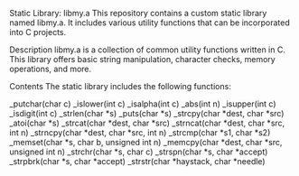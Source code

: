 Static Library: libmy.a
This repository contains a custom static library named libmy.a. It includes various utility functions that can be incorporated into C projects.

Description
libmy.a is a collection of common utility functions written in C. This library offers basic string manipulation, character checks, memory operations, and more.

Contents
The static library includes the following functions:

_putchar(char c)
_islower(int c)
_isalpha(int c)
_abs(int n)
_isupper(int c)
_isdigit(int c)
_strlen(char *s)
_puts(char *s)
_strcpy(char *dest, char *src)
_atoi(char *s)
_strcat(char *dest, char *src)
_strncat(char *dest, char *src, int n)
_strncpy(char *dest, char *src, int n)
_strcmp(char *s1, char *s2)
_memset(char *s, char b, unsigned int n)
_memcpy(char *dest, char *src, unsigned int n)
_strchr(char *s, char c)
_strspn(char *s, char *accept)
_strpbrk(char *s, char *accept)
_strstr(char *haystack, char *needle)
